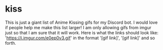 # kiss
This is just a giant list of Anime Kissing gifs for my Discord bot. I would love if people help me make this list larger!
I am only allowing gifs from imgur just so that I am sure that it will work. Here is what the links should look like: 'https://i.imgur.com/e0ep0v3.gif' in the format '[gif link]', '[gif link]' and so forth.
